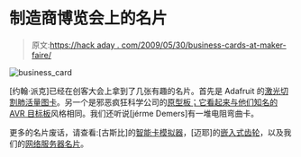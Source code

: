 # 制造商博览会上的名片

> 原文:[https://hack aday . com/2009/05/30/business-cards-at-maker-faire/](https://hackaday.com/2009/05/30/business-cards-at-maker-faire/)

![business_card](../Images/87e54be8250c182e1034db5424983878.png "business_card")

[约翰·派克]已经在创客大会上拿到了几张有趣的名片。首先是 Adafruit 的[激光切割肺活量图卡](http://www.adafruit.com/blog/2009/05/25/adafruit-business-cards-laser-cut-spirograph-cards/ "Adafruit business cards - Laser cut SPIROGRAPH cards! «  adafruit industries blog")。另一个是邪恶疯狂科学公司的[原型板；它看起来与他们知名的](http://blog.makezine.com/archive/2009/05/calling_card_collecting_at_maker_fa.html?CMP=OTC-0D6B48984890 "Make: Online : Calling card collecting at Maker Faire") [AVR 目标板](http://evilmadscience.com/tinykitlist/74-atmegaxx8h "Simple target boards for ATmegaXX8 microcontrollers")风格相同。我们还听说[jérme Demers]有一堆电阻弯曲卡。

更多的名片废话，请查看:[古斯比]的[智能卡模拟器](http://hackaday.com/2009/03/03/smart-card-emulator/ "Smart card emulator  - Hack a Day")，[迈耶]的[嵌入式齿轮](http://hackaday.com/2008/12/01/gears-embeded-in-busines-cards/ "Gears embedded in business cards  - Hack a Day")，以及我们的[网络服务器名片](http://hackaday.com/2008/09/25/web-server-on-a-business-card-part-2/ "How-To: Web server on a business card (Part 2)  - Hack a Day")。
